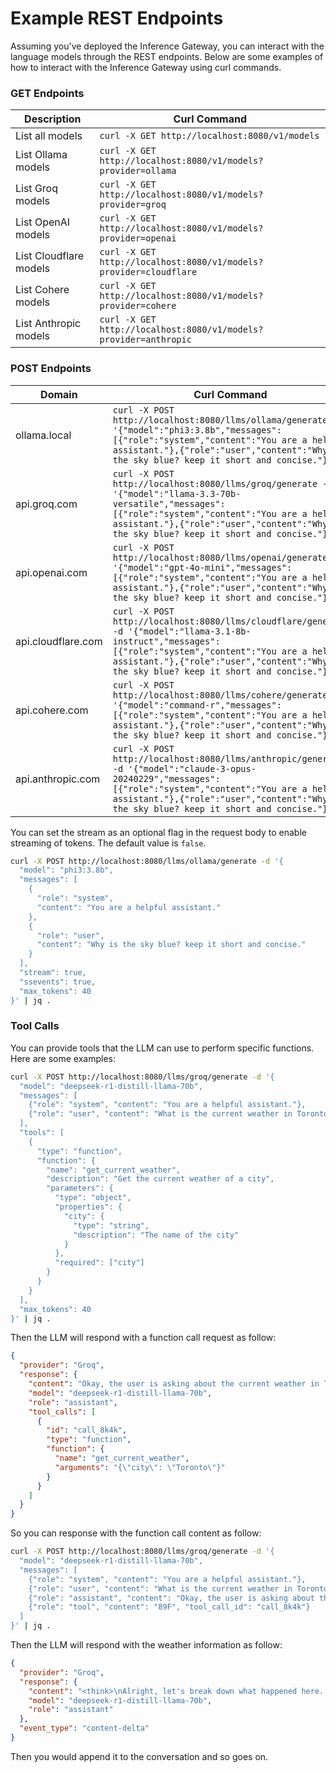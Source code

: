 # Example REST Endpoints

Assuming you've deployed the Inference Gateway, you can interact with the language models through the REST endpoints. Below are some examples of how to interact with the Inference Gateway using curl commands.

### GET Endpoints

| Description            | Curl Command                                                      |
| ---------------------- | ----------------------------------------------------------------- |
| List all models        | `curl -X GET http://localhost:8080/v1/models`                     |
| List Ollama models     | `curl -X GET http://localhost:8080/v1/models?provider=ollama`     |
| List Groq models       | `curl -X GET http://localhost:8080/v1/models?provider=groq`       |
| List OpenAI models     | `curl -X GET http://localhost:8080/v1/models?provider=openai`     |
| List Cloudflare models | `curl -X GET http://localhost:8080/v1/models?provider=cloudflare` |
| List Cohere models     | `curl -X GET http://localhost:8080/v1/models?provider=cohere`     |
| List Anthropic models  | `curl -X GET http://localhost:8080/v1/models?provider=anthropic`  |

### POST Endpoints

| Domain             | Curl Command                                                                                                                                                                                                                                             |
| ------------------ | -------------------------------------------------------------------------------------------------------------------------------------------------------------------------------------------------------------------------------------------------------- |
| ollama.local       | `curl -X POST http://localhost:8080/llms/ollama/generate -d '{"model":"phi3:3.8b","messages":[{"role":"system","content":"You are a helpful assistant."},{"role":"user","content":"Why is the sky blue? keep it short and concise."}]}'`                 |
| api.groq.com       | `curl -X POST http://localhost:8080/llms/groq/generate -d '{"model":"llama-3.3-70b-versatile","messages":[{"role":"system","content":"You are a helpful assistant."},{"role":"user","content":"Why is the sky blue? keep it short and concise."}]}'`     |
| api.openai.com     | `curl -X POST http://localhost:8080/llms/openai/generate -d '{"model":"gpt-4o-mini","messages":[{"role":"system","content":"You are a helpful assistant."},{"role":"user","content":"Why is the sky blue? keep it short and concise."}]}'`               |
| api.cloudflare.com | `curl -X POST http://localhost:8080/llms/cloudflare/generate -d '{"model":"llama-3.1-8b-instruct","messages":[{"role":"system","content":"You are a helpful assistant."},{"role":"user","content":"Why is the sky blue? keep it short and concise."}]}'` |
| api.cohere.com     | `curl -X POST http://localhost:8080/llms/cohere/generate -d '{"model":"command-r","messages":[{"role":"system","content":"You are a helpful assistant."},{"role":"user","content":"Why is the sky blue? keep it short and concise."}]}'`                 |
| api.anthropic.com  | `curl -X POST http://localhost:8080/llms/anthropic/generate -d '{"model":"claude-3-opus-20240229","messages":[{"role":"system","content":"You are a helpful assistant."},{"role":"user","content":"Why is the sky blue? keep it short and concise."}]}'` |

You can set the stream as an optional flag in the request body to enable streaming of tokens. The default value is `false`.

```bash
curl -X POST http://localhost:8080/llms/ollama/generate -d '{
  "model": "phi3:3.8b",
  "messages": [
    {
      "role": "system",
      "content": "You are a helpful assistant."
    },
    {
      "role": "user",
      "content": "Why is the sky blue? keep it short and concise."
    }
  ],
  "stream": true,
  "ssevents": true,
  "max_tokens": 40
}' | jq .
```

### Tool Calls

You can provide tools that the LLM can use to perform specific functions. Here are some examples:

```bash
curl -X POST http://localhost:8080/llms/groq/generate -d '{
  "model": "deepseek-r1-distill-llama-70b",
  "messages": [
    {"role": "system", "content": "You are a helpful assistant."},
    {"role": "user", "content": "What is the current weather in Toronto?"}
  ],
  "tools": [
    {
      "type": "function",
      "function": {
        "name": "get_current_weather",
        "description": "Get the current weather of a city",
        "parameters": {
          "type": "object",
          "properties": {
            "city": {
              "type": "string",
              "description": "The name of the city"
            }
          },
          "required": ["city"]
        }
      }
    }
  ],
  "max_tokens": 40
}' | jq .
```

Then the LLM will respond with a function call request as follow:

```json
{
  "provider": "Groq",
  "response": {
    "content": "Okay, the user is asking about the current weather in Toronto. I need to figure out how to respond. \n\nFirst, I should use the function provided in the tools. The function is called get_current_weather, and it requires a city parameter.\n\nSo, I'll call this function with Toronto as the city. I'll format the tool_call with the function name and the arguments as a JSON object.\n\nI'll make sure the JSON is correctly formatted, using double quotes around the strings. \n\nFinally, I'll enclose everything within the <tool_call> tags as specified. \n\nThat should give the user the weather information they're looking for.\n",
    "model": "deepseek-r1-distill-llama-70b",
    "role": "assistant",
    "tool_calls": [
      {
        "id": "call_8k4k",
        "type": "function",
        "function": {
          "name": "get_current_weather",
          "arguments": "{\"city\": \"Toronto\"}"
        }
      }
    ]
  }
}
```

So you can response with the function call content as follow:

```bash
curl -X POST http://localhost:8080/llms/groq/generate -d '{
  "model": "deepseek-r1-distill-llama-70b",
  "messages": [
    {"role": "system", "content": "You are a helpful assistant."},
    {"role": "user", "content": "What is the current weather in Toronto?"},
    {"role": "assistant", "content": "Okay, the user is asking about the current weather in Toronto. I need to figure out how to respond. \n\nFirst, I should use the function provided in the tools. The function is called get_current_weather, and it requires a city parameter.\n\nSo, I will call this function with Toronto as the city. I will format the tool_call with the function name and the arguments as a JSON object.\n\nI will make sure the JSON is correctly formatted, using double quotes around the strings. \n\nFinally, I will enclose everything within the <tool_call> tags as specified. \n\nThat should give the user the weather information they are looking for.\n"},
    {"role": "tool", "content": "89F", "tool_call_id": "call_8k4k"}
  ]
}' | jq .
```

Then the LLM will respond with the weather information as follow:

```json
{
  "provider": "Groq",
  "response": {
    "content": "<think>\nAlright, let's break down what happened here. The user asked about the current weather in Toronto. I decided to use the get_current_weather function, passing \"Toronto\" as the argument.\n\nI set up the tool_call correctly with the function name and the city in a JSON object. Then, I sent that off to get the weather data. The response came back with \"89F\" as the temperature.\n\nSo, now I need to explain this to the user in a helpful way. They wanted the temperature, and it's 89 degrees Fahrenheit. That's pretty warm, maybe even hot, depending on the season.\n\nI should convert that to Celsius for better understanding since Toronto might use that scale. 89F converts to about 31-32°C. That gives a clearer picture of how warm it is.\n\nI also want to make sure the user feels comfortable asking for more details if they need anything else. So, I'll end with a friendly note offering further assistance.\n</think>\n\nThe current temperature in Toronto is **89°F**. If you'd like more details about the weather, feel free to ask!",
    "model": "deepseek-r1-distill-llama-70b",
    "role": "assistant"
  },
  "event_type": "content-delta"
}
```

Then you would append it to the conversation and so goes on.
